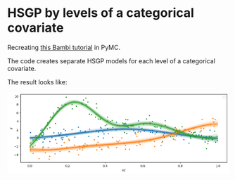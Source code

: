 # HSGP by levels of a categorical covariate

Recreating [this Bambi tutorial](https://bambinos.github.io/bambi/notebooks/hsgp_1d.html#hsgp-by-levels-of-a-categorical-covariate) in PyMC.

The code creates separate HSGP models for each level of a categorical covariate.

The result looks like:

![alt text](https://raw.githubusercontent.com/willgeary/HSGP-categorical-covariate/main/img.png)


